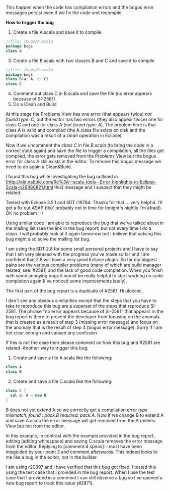 This happen when the code has compilation errors and the bogus error messages persist even if we fix the code and recompile.

**How to trigger the bug**
 1. Create a file A.scala and save it to compile
```scala
//file: /bugs/A.scala
package bugs
class A
```
 3. Create a file B.scala with two classes B and C and save it to compile
```scala
//file: /bugs/B.scala
package bugs
class B(a: A, c: C)
class C
```
 4. Comment out class C in B.scala and save the file (no error appears because of SI-2581)
 5. Do a Clean and Build

At this stage the Problems View has one error (that appears twice) *not found type: C*, but the editor has two errors (they also appear twice) one for class C and one for class A (*not found type: A*). The problem here is that class A is valid and compiled (the A.class file exists on disk and the compilation was a result of a *clean* operation in Eclipse).

Now if we uncomment the *class C* in file *B.scala* (to bring the code in a correct state again) and save the file to trigger a compilation, all the files get compiled, the error gets removed from the Problems View but the bogus error for class A still exists in the editor. To remove this bogus message we need to do again a Clean&Build.

I found this bug while investigating the bug outlined in [http://old.nabble.com/Re%3A--scala-tools--Error-highlights-in-Eclipse-Scala-p26480821.html this] message and I suspect that they might be related.

Tested with Eclipse 3.5.1 and SDT r19784.
Thanks for that ... very helpful. I'll get a fix out ASAP (tho' probably not in time for tonight's nightly I'm afraid).
OK no problem :-)

Using similar code I am able to reproduce the bug that we've talked about in the mailing list (see the link in the bug report) but not every time I do a clean. I will probably look at it again tomorrow but I believe that solving this bug might also solve the mailing list bug.

I am using the SDT 2.8 for some small personal projects and I have to say that I am very pleased with the progress you've made so far and I am confident that 2.8 will have a very good Eclipse plugin. So far my biggest pains are the various compiler problems (many of which are build manager related, see: #2581) and the lack of good code completion. When you finish with some annoying bugs it would be really helpful to start working on code completion again (I've noticed some improvements lately).

The first part of the bug report is a duplicate of #2581.
Hi plocinic,

I don't see any obvious similarities except that the steps that you have to take to reproduce this bug are a superset of the steps that reproduce SI-2581. The phrase "no error appears because of SI-2581" that appears in the bug report is there to prevent the developer from focusing on the anomaly that is created as a result of step 3 (missing error message) and focus on the anomaly that is the result of step 4 (bogus error message). Sorry If I am not clear enough and caused any confusion.

If this is not the case then please comment on how this bug and #2581 are related.
Another way to trigger this bug:

 1. Create and save a file A.scala like the following:
```scala
class A
class B
```
 2. Create and save a file C.scala like the following:
```scala
class C {
  val a: A = new B
}
```

B does not yet extend A so we correctly get a compilation error *type mismatch; found : pack.B required: pack.A*. Now if we change B to extend A and save A.scala the error message will get removed from the Problems View but not from the editor.

In this example, in contrast with the example provided in the bug report, editing (adding whitespace) and saving C.scala removes the error message from the editor.
Replying to [comment:4 spiros]:
I must have been misguided by your point 3 and comment afterwards. This indeed looks to me like a bug in the editor, not in the builder.


I am using r20397 and I have verified that this bug got fixed. I tested this using the test case that I provided in the bug report. When I use the test case that I provided in a comment I can still observe a bug so I've opened a new bug report to track this issue (#2871).
